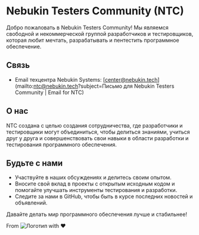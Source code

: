 # Nebukin Testers Community (NTC)

Добро пожаловать в Nebukin Testers Community! Мы являемся свободной и некоммерческой группой разработчиков и тестировщиков, которая любит мечтать, разрабатывать и пентестить программное обеспечение.

## Связь

- Email техцентра Nebukin Systems: [center@nebukin.tech](mailto:ntc@nebukin.tech?subject=Письмо для Nebukin Testers Community | Email for NTC)

## О нас

NTC создана с целью создания сотрудничества, где разработчики и тестировщики могут объединиться, чтобы делиться знаниями, учиться друг у друга и совершенствовать свои навыки в области разработки и тестирования программного обеспечения.

## Будьте с нами

- Участвуйте в наших обсуждениях и делитесь своим опытом.
- Вносите свой вклад в проекты с открытым исходным кодом и помогайте улучшать инструменты тестирования и разработки.
- Следите за нами в GitHub, чтобы быть в курсе последних новостей и объявлений.

Давайте делать мир программного обеспечения лучше и стабильнее!

From ![Логотип](https://avatars.githubusercontent.com/u/156946537?s=64&v=4) with ❤️
